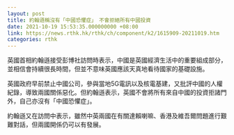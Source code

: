```yaml
---
layout: post
title: 約翰遜稱沒有「中國恐懼症」　不會拒絕所有中國投資
date: 2021-10-19 15:53:35.000000000 +08:00
link: https://news.rthk.hk/rthk/ch/component/k2/1615909-20211019.htm
categories: rthk
---
```


英國首相約翰遜接受彭博社訪問時表示，中國是英國經濟生活中的重要組成部分，並相信會持續很長時間，但並不意味英國應該天真地看待國家的基礎設施。

英國政府早前禁止中國公司，參與當地5G電訊以及核電基建，又批評中國的人權紀錄，導致兩國關係惡化。但約翰遜表示，英國不會將所有來自中國的投資拒諸門外，自己亦沒有「中國恐懼症」。

約翰遜又在訪問中表示，雖然中英兩國在有關達賴喇嘛、香港及維吾爾問題進行艱難對話，但兩國開係仍可以有發展。
